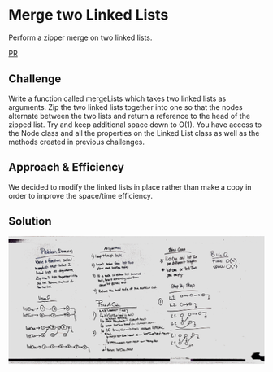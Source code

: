 # Merge two Linked Lists
Perform a zipper merge on two linked lists.

[PR](https://github.com/etrainor/data-structures-and-algorithms/pull/47)

## Challenge
Write a function called mergeLists which takes two linked lists as arguments. Zip the two linked lists together into one so that the nodes alternate between the two lists and return a reference to the head of the zipped list. Try and keep additional space down to O(1). You have access to the Node class and all the properties on the Linked List class as well as the methods created in previous challenges.

## Approach & Efficiency
We decided to modify the linked lists in place rather than make a copy in order to improve the space/time efficiency.

## Solution
![Whiteboard Image](../../../assets/ll_merge.jpg)
